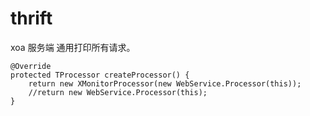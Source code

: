# thrift

xoa 服务端 通用打印所有请求。

    @Override
    protected TProcessor createProcessor() {
        return new XMonitorProcessor(new WebService.Processor(this));
        //return new WebService.Processor(this);
    }